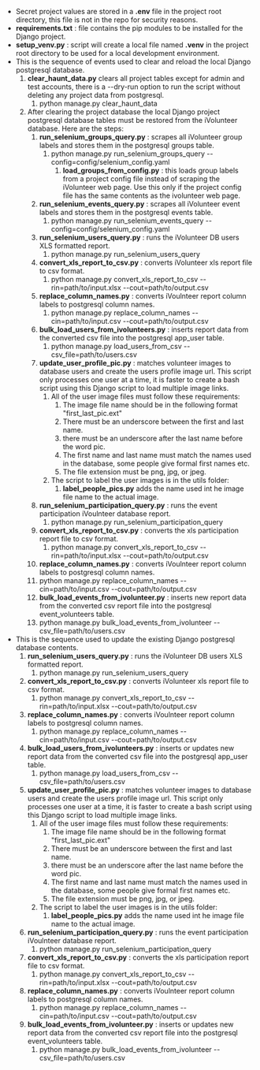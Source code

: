 - Secret project values are stored in a **.env** file in the project root directory, this file is not in the repo for security reasons.
- **requirements.txt** : file contains the pip modules to be installed for the Django  project.
- **setup_venv.py** : script will create a local file named **.venv** in the project root directory to be used for a local development environment.
- This is the sequence of events used to clear and reload the local Django postgresql database.
   1. **clear_haunt_data.py** clears all project tables except for admin and test accounts, there is a --dry-run option to run the script without deleting any project data from postgresql.
      1. python manage.py clear_haunt_data 
   2. After clearing the project database the local Django project postgresql database tables must be restored from the iVolunteer database. Here are the steps:
      1. **run_selenium_groups_query.py** : scrapes all iVolunteer group labels and stores them in the postgresql groups table.
         1. python manage.py run_selenium_groups_query --config=config/selenium_config.yaml
            1. **load_groups_from_config.py** : this loads group labels from a project config file instead of scraping the iVolunteer web page. Use this only if the project config file has the same contents as the ivolunteer web page.
      2. **run_selenium_events_query.py** : scrapes all iVolunteer event labels and stores them in the postgresql events table.
         1. python manage.py run_selenium_events_query --config=config/selenium_config.yaml
      3. **run_selenium_users_query.py** : runs the iVolunteer DB users XLS formatted report.
         1. python manage.py run_selenium_users_query
      4. **convert_xls_report_to_csv.py** :  converts iVolunteer xls report file to csv format.
         1. python manage.py convert_xls_report_to_csv --rin=path/to/input.xlsx --cout=path/to/output.csv
      5. **replace_column_names.py** : converts iVoulnteer report column labels to postgresql column names.
         1. python manage.py replace_column_names --cin=path/to/input.csv --cout=path/to/output.csv
      6. **bulk_load_users_from_ivolunteers.py** : inserts report data from the converted csv file into the postgresql app_user table.
         1. python manage.py load_users_from_csv --csv_file=path/to/users.csv
      7. **update_user_profile_pic.py** : matches volunteer images to database users and create the users profile image url. This script only processes one user at a time, it is faster to create a bash script using this Django script to load multiple image links. 
         1. All of the user image files must follow these requirements:
            1. The image file name should be in the following format "first_last_pic.ext"
            2. There must be an underscore between the first and last name. 
            3. there must be an underscore after the last name before the word pic.
            4. The first name and last name must match the names used in the database, some people give formal first names etc.
            5. The file extension must be png, jpg, or jpeg.
         2. The script to label the user images is in the utils folder:
            1. **label_people_pics.py** adds the name used int he image file name to the actual image.
      8. **run_selenium_participation_query.py** : runs the event participation iVoulnteer database report.
         1. python manage.py run_selenium_participation_query
      9. **convert_xls_report_to_csv.py** : converts the xls participation report file to csv format.
         1. python manage.py convert_xls_report_to_csv --rin=path/to/input.xlsx --cout=path/to/output.csv
      10. **replace_column_names.py** : converts iVoulnteer report column labels to postgresql column names.
         1. python manage.py replace_column_names --cin=path/to/input.csv --cout=path/to/output.csv
      11. **bulk_load_events_from_ivolunteer.py** : inserts new report data from the converted csv report file into the postgresql event_volunteers table.
         1. python manage.py bulk_load_events_from_ivolunteer --csv_file=path/to/users.csv
- This is the sequence used to update the existing Django postgresql database contents. 
   1. **run_selenium_users_query.py** : runs the iVolunteer DB users XLS formatted report.
      1. python manage.py run_selenium_users_query
   2. **convert_xls_report_to_csv.py** :  converts iVolunteer xls report file to csv format.
      1. python manage.py convert_xls_report_to_csv --rin=path/to/input.xlsx --cout=path/to/output.csv
   3. **replace_column_names.py** : converts iVoulnteer report column labels to postgresql column names.
      1. python manage.py replace_column_names --cin=path/to/input.csv --cout=path/to/output.csv
   4. **bulk_load_users_from_ivolunteers.py** : inserts or updates new report data from the converted csv file into the postgresql app_user table.
      1. python manage.py load_users_from_csv --csv_file=path/to/users.csv
   5.  **update_user_profile_pic.py** : matches volunteer images to database users and create the users profile image url. This script only processes one user at a time, it is faster to create a bash script using this Django script to load multiple image links. 
         1. All of the user image files must follow these requirements:
            1. The image file name should be in the following format "first_last_pic.ext"
            2. There must be an underscore between the first and last name. 
            3. there must be an underscore after the last name before the word pic.
            4. The first name and last name must match the names used in the database, some people give formal first names etc.
            5. The file extension must be png, jpg, or jpeg.
         2. The script to label the user images is in the utils folder:
            1. **label_people_pics.py** adds the name used int he image file name to the actual image.
   6. **run_selenium_participation_query.py** : runs the event participation iVoulnteer database report.
      1. python manage.py run_selenium_participation_query
   7. **convert_xls_report_to_csv.py** : converts the xls participation report file to csv format.
      1. python manage.py convert_xls_report_to_csv --rin=path/to/input.xlsx --cout=path/to/output.csv
   8. **replace_column_names.py** : converts iVoulnteer report column labels to postgresql column names.
      1. python manage.py replace_column_names --cin=path/to/input.csv --cout=path/to/output.csv
   9. **bulk_load_events_from_ivolunteer.py** : inserts or updates new report data from the converted csv report file into the postgresql event_volunteers table.
      1. python manage.py bulk_load_events_from_ivolunteer --csv_file=path/to/users.csv

